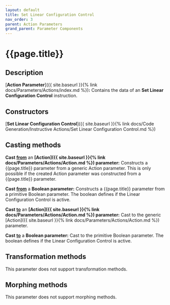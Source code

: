 ```yaml
---
layout: default
title: Set Linear Configuration Control
nav_order: 3
parent: Action Parameters
grand_parent: Parameter Components
---
```


# **{{page.title}}**

## **Description**

[**Action Parameter**]({{ site.baseurl }}{% link docs/Parameters/Actions/index.md %})**:** 
Contains the data of an **Set Linear Configuration Control** instruction. 

## **Constructors**

[**Set Linear Configuration Control**]({{ site.baseurl }}{% link docs/Code Generation/Instructive Actions/Set Linear Configuration Control.md %})

## **Casting methods**

**Cast <u>from</u>** an **[Action]({{ site.baseurl }}{% link docs/Parameters/Actions/Action.md %}) parameter:** Constructs a {{page.title}} parameter from a generic Action parameter. This is only possible if the created Action parameter was constructed from a {{page.title}} parameter.

**Cast <u>from</u>** a **Boolean parameter:** Constructs a {{page.title}} parameter from a primitive Boolean parameter. The boolean defines if the Linear Configuration Control is active.  

**Cast <u>to</u>** an **[Action]({{ site.baseurl }}{% link docs/Parameters/Actions/Action.md %}) parameter:** Cast to the generic [Action]({{ site.baseurl }}{% link docs/Parameters/Actions/Action.md %}) parameter. 

**Cast <u>to</u>** a **Boolean parameter:** Cast to the primitive Boolean parameter. The boolean defines if the Linear Configuration Control is active.  

## **Transformation methods**

This parameter does not support transformation methods.

## **Morphing methods**

This parameter does not support morphing methods.
